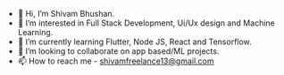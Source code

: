 - 👋 Hi, I’m Shivam Bhushan.
- 👀 I’m interested in Full Stack Development, Ui/Ux design and Machine Learning.
- 🌱 I’m currently learning Flutter, Node JS, React and Tensorflow.
- 💞️ I’m looking to collaborate on app based/ML projects.
- 📫 How to reach me - shivamfreelance13@gmail.com

<!---
shivam-bhushan/shivam-bhushan is a ✨ special ✨ repository because its `README.md` (this file) appears on your GitHub profile.
You can click the Preview link to take a look at your changes.
--->
